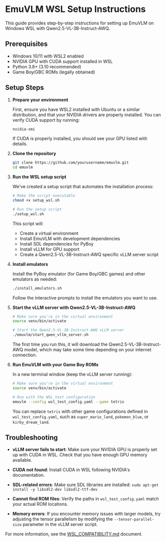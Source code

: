 # EmuVLM WSL Setup Instructions

This guide provides step-by-step instructions for setting up EmuVLM on Windows WSL with Qwen2.5-VL-3B-Instruct-AWQ.

## Prerequisites

- Windows 10/11 with WSL2 enabled
- NVIDIA GPU with CUDA support installed in WSL
- Python 3.8+ (3.10 recommended)
- Game Boy/GBC ROMs (legally obtained)

## Setup Steps

1. **Prepare your environment**

   First, ensure you have WSL2 installed with Ubuntu or a similar distribution, and that your NVIDIA drivers are properly installed. You can verify CUDA support by running:

   ```bash
   nvidia-smi
   ```

   If CUDA is properly installed, you should see your GPU listed with details.

2. **Clone the repository**

   ```bash
   git clone https://github.com/yourusername/emuvlm.git
   cd emuvlm
   ```

3. **Run the WSL setup script**

   We've created a setup script that automates the installation process:

   ```bash
   # Make the script executable
   chmod +x setup_wsl.sh

   # Run the setup script
   ./setup_wsl.sh
   ```

   This script will:
   - Create a virtual environment
   - Install EmuVLM with development dependencies
   - Install SDL dependencies for PyBoy
   - Install vLLM for GPU support
   - Create a Qwen2.5-VL-3B-Instruct-AWQ specific vLLM server script

4. **Install emulators**

   Install the PyBoy emulator (for Game Boy/GBC games) and other emulators as needed:

   ```bash
   ./install_emulators.sh
   ```

   Follow the interactive prompts to install the emulators you want to use.

5. **Start the vLLM server with Qwen2.5-VL-3B-Instruct-AWQ**

   ```bash
   # Make sure you're in the virtual environment
   source venv/bin/activate

   # Start the Qwen2.5-VL-3B-Instruct-AWQ vLLM server
   ./emuvlm/start_qwen_vllm_server.sh
   ```

   The first time you run this, it will download the Qwen2.5-VL-3B-Instruct-AWQ model, which may take some time depending on your internet connection.

6. **Run EmuVLM with your Game Boy ROMs**

   In a new terminal window (keep the vLLM server running):

   ```bash
   # Make sure you're in the virtual environment
   source venv/bin/activate

   # Run with the WSL test configuration
   emuvlm --config wsl_test_config.yaml --game tetris
   ```

   You can replace `tetris` with other game configurations defined in `wsl_test_config.yaml`, such as `super_mario_land`, `pokemon_blue`, or `kirby_dream_land`.

## Troubleshooting

- **vLLM server fails to start**: Make sure your NVIDIA GPU is properly set up with CUDA in WSL. Check that you have enough GPU memory available.

- **CUDA not found**: Install CUDA in WSL following NVIDIA's documentation.

- **SDL-related errors**: Make sure SDL libraries are installed: `sudo apt-get install -y libsdl2-dev libsdl2-ttf-dev`

- **Cannot find ROM files**: Verify the paths in `wsl_test_config.yaml` match your actual ROM locations.

- **Memory errors**: If you encounter memory issues with larger models, try adjusting the tensor parallelism by modifying the `--tensor-parallel-size` parameter in the vLLM server script.

For more information, see the [WSL_COMPATIBILITY.md](WSL_COMPATIBILITY.md) document.